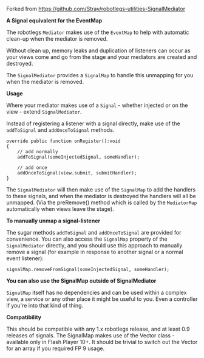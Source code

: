 Forked from https://github.com/Stray/robotlegs-utilities-SignalMediator

**A Signal equivalent for the EventMap**

The robotlegs `Mediator` makes use of the `EventMap` to help with automatic clean-up when the mediator is removed.

Without clean up, memory leaks and duplication of listeners can occur as your views come and go from the stage and your mediators are created and destroyed.

The `SignalMediator` provides a `SignalMap` to handle this unmapping for you when the mediator is removed.

**Usage**
               
Where your mediator makes use of a `Signal` - whether injected or on the view - extend `SignalMediator`.

Instead of registering a listener with a signal directly, make use of the `addToSignal` and `addOnceToSignal` methods.

	override public function onRegister():void
	{
		// add normally
		addToSignal(someInjectedSignal, someHandler);       
		
		// add once
		addOnceToSignal(view.submit, submitHandler);
	}   
	
The `SignalMediator` will then make use of the `SignalMap` to add the handlers to these signals, and when the mediator is destroyed the handlers will all be unmapped. (Via the preRemove() method which is called by the `MediatorMap` automatically when views leave the stage).

**To manually unmap a signal-listener**

The sugar methods `addToSignal` and `addOnceToSignal` are provided for convenience. You can also access the `SignalMap` property of the `SignalMediator` directly, and you should use this approach to manually remove a signal (for example in response to another signal or a normal event listener):

	signalMap.removeFromSignal(someInjectedSignal, someHandler);
	                                                                                                                                        
**You can also use the SignalMap outside of SignalMediator**

`SignalMap` itself has no dependencies and can be used within a complex view, a service or any other place it might be useful to you. Even a controller if you're into that kind of thing.            

**Compatibility**

This should be compatible with any 1.x robotlegs release, and at least 0.9 releases of signals.
The SignalMap makes use of the Vector class - available only in Flash Player 10+. It should be trivial to switch out the Vector for an array if you required FP 9 usage.

